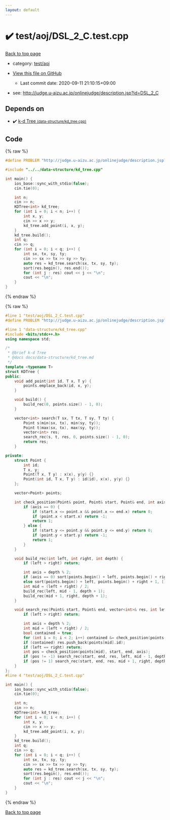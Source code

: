 ```yaml
---
layout: default
---
```


<!-- mathjax config similar to math.stackexchange -->
<script type="text/javascript" async
  src="https://cdnjs.cloudflare.com/ajax/libs/mathjax/2.7.5/MathJax.js?config=TeX-MML-AM_CHTML">
</script>
<script type="text/x-mathjax-config">
  MathJax.Hub.Config({
    TeX: { equationNumbers: { autoNumber: "AMS" }},
    tex2jax: {
      inlineMath: [ ['$','$'] ],
      processEscapes: true
    },
    "HTML-CSS": { matchFontHeight: false },
    displayAlign: "left",
    displayIndent: "2em"
  });
</script>

<script type="text/javascript" src="https://cdnjs.cloudflare.com/ajax/libs/jquery/3.4.1/jquery.min.js"></script>
<script src="https://cdn.jsdelivr.net/npm/jquery-balloon-js@1.1.2/jquery.balloon.min.js" integrity="sha256-ZEYs9VrgAeNuPvs15E39OsyOJaIkXEEt10fzxJ20+2I=" crossorigin="anonymous"></script>
<script type="text/javascript" src="../../../assets/js/copy-button.js"></script>
<link rel="stylesheet" href="../../../assets/css/copy-button.css" />


# :heavy_check_mark: test/aoj/DSL_2_C.test.cpp

<a href="../../../index.html">Back to top page</a>

* category: <a href="../../../index.html#0d0c91c0cca30af9c1c9faef0cf04aa9">test/aoj</a>
* <a href="{{ site.github.repository_url }}/blob/master/test/aoj/DSL_2_C.test.cpp">View this file on GitHub</a>
    - Last commit date: 2020-09-11 21:10:15+09:00


* see: <a href="http://judge.u-aizu.ac.jp/onlinejudge/description.jsp?id=DSL_2_C">http://judge.u-aizu.ac.jp/onlinejudge/description.jsp?id=DSL_2_C</a>


## Depends on

* :heavy_check_mark: <a href="../../../library/data-structure/kd_tree.cpp.html">k-d Tree <small>(data-structure/kd_tree.cpp)</small></a>


## Code

<a id="unbundled"></a>
{% raw %}
```cpp
#define PROBLEM "http://judge.u-aizu.ac.jp/onlinejudge/description.jsp?id=DSL_2_C"

#include "../../data-structure/kd_tree.cpp"

int main() {
    ios_base::sync_with_stdio(false);
    cin.tie(0);

    int n;
    cin >> n;
    KDTree<int> kd_tree;
    for (int i = 0; i < n; i++) {
        int x, y;
        cin >> x >> y;
        kd_tree.add_point(i, x, y);
    }
    kd_tree.build();
    int q;
    cin >> q;
    for (int i = 0; i < q; i++) {
        int sx, tx, sy, ty;
        cin >> sx >> tx >> sy >> ty;
        auto res = kd_tree.search(sx, tx, sy, ty);
        sort(res.begin(), res.end());
        for (int j : res) cout << j << "\n";
        cout << "\n";
    }
}
```
{% endraw %}

<a id="bundled"></a>
{% raw %}
```cpp
#line 1 "test/aoj/DSL_2_C.test.cpp"
#define PROBLEM "http://judge.u-aizu.ac.jp/onlinejudge/description.jsp?id=DSL_2_C"

#line 1 "data-structure/kd_tree.cpp"
#include <bits/stdc++.h>
using namespace std;

/*
 * @brief k-d Tree
 * @docs docs/data-structure/kd_tree.md
 */
template <typename T>
struct KDTree {
public:
    void add_point(int id, T x, T y) {
        points.emplace_back(id, x, y);
    }

    void build() {
        build_rec(0, points.size() - 1, 0);
    }

    vector<int> search(T sx, T tx, T sy, T ty) {
        Point s(min(sx, tx), min(sy, ty));
        Point t(max(sx, tx), max(sy, ty));
        vector<int> res;
        search_rec(s, t, res, 0, points.size() - 1, 0);
        return res;
    }

private:
    struct Point {
        int id;
        T x, y;
        Point(T x, T y) : x(x), y(y) {}
        Point(int id, T x, T y) : id(id), x(x), y(y) {}
    };

    vector<Point> points;

    int check_position(Point& point, Point& start, Point& end, int axis) {
        if (axis == 0) {
            if (start.x <= point.x && point.x <= end.x) return 0;
            if (point.x < start.x) return -1;
            return 1;
        } else {
            if (start.y <= point.y && point.y <= end.y) return 0;
            if (point.y < start.y) return -1;
            return 1;
        }
    }

    void build_rec(int left, int right, int depth) {
        if (left > right) return;

        int axis = depth % 2;
        if (axis == 0) sort(points.begin() + left, points.begin() + right + 1, [](const auto& p1, const auto& p2) { return p1.x < p2.x; });
        else sort(points.begin() + left, points.begin() + right + 1, [](const auto& p1, const auto& p2) { return p1.y < p2.y; });
        int mid = (left + right) / 2;
        build_rec(left, mid - 1, depth + 1);
        build_rec(mid + 1, right, depth + 1);
    }

    void search_rec(Point& start, Point& end, vector<int>& res, int left, int right, int depth) {
        if (left > right) return;

        int axis = depth % 2;
        int mid = (left + right) / 2;
        bool contained = true;
        for (int i = 0; i < 2; i++) contained &= check_position(points[mid], start, end, i) == 0;
        if (contained) res.push_back(points[mid].id);
        if (left == right) return;
        int pos = check_position(points[mid], start, end, axis);
        if (pos != -1) search_rec(start, end, res, left, mid - 1, depth + 1);
        if (pos != 1) search_rec(start, end, res, mid + 1, right, depth + 1);
    }
};
#line 4 "test/aoj/DSL_2_C.test.cpp"

int main() {
    ios_base::sync_with_stdio(false);
    cin.tie(0);

    int n;
    cin >> n;
    KDTree<int> kd_tree;
    for (int i = 0; i < n; i++) {
        int x, y;
        cin >> x >> y;
        kd_tree.add_point(i, x, y);
    }
    kd_tree.build();
    int q;
    cin >> q;
    for (int i = 0; i < q; i++) {
        int sx, tx, sy, ty;
        cin >> sx >> tx >> sy >> ty;
        auto res = kd_tree.search(sx, tx, sy, ty);
        sort(res.begin(), res.end());
        for (int j : res) cout << j << "\n";
        cout << "\n";
    }
}

```
{% endraw %}

<a href="../../../index.html">Back to top page</a>

